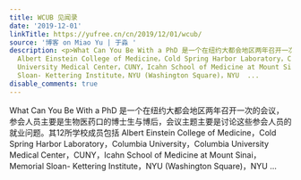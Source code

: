 ```yaml
---
title: WCUB 见闻录
date: '2019-12-01'
linkTitle: https://yufree.cn/cn/2019/12/01/wcub/
source: '博客 on Miao Yu | 于淼 '
description: <p>What Can You Be With a PhD 是一个在纽约大都会地区两年召开一次的会议，参会人员主要是生物医药口的博士生与博后，会议主题主要是讨论这些参会人员的就业问题。其12所学校成员包括
  Albert Einstein College of Medicine，Cold Spring Harbor Laboratory，Columbia University，Columbia
  University Medical Center，CUNY，Icahn School of Medicine at Mount Sinai，Memorial
  Sloan- Kettering Institute，NYU (Washington Square)，NYU  ...
disable_comments: true
---
```

<p>What Can You Be With a PhD 是一个在纽约大都会地区两年召开一次的会议，参会人员主要是生物医药口的博士生与博后，会议主题主要是讨论这些参会人员的就业问题。其12所学校成员包括 Albert Einstein College of Medicine，Cold Spring Harbor Laboratory，Columbia University，Columbia University Medical Center，CUNY，Icahn School of Medicine at Mount Sinai，Memorial Sloan- Kettering Institute，NYU (Washington Square)，NYU  ...